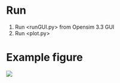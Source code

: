 # Run
1. Run <runGUI.py> from Opensim 3.3 GUI
2. Run <plot.py>
# 
# Example figure
![](https://github.com/metinbicer/maxiso/blob/master/ss1.svg)
